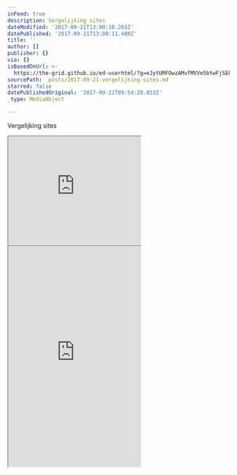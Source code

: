 ```yaml
---
inFeed: true
description: Vergelijking sites
dateModified: '2017-09-21T13:00:10.265Z'
datePublished: '2017-09-21T13:00:11.480Z'
title: ''
author: []
publisher: {}
via: {}
isBasedOnUrl: >-
  https://the-grid.github.io/ed-userhtml/?g=eJytUMFOwzAMvfMVVe5btwFjSE0lxjSJOz_gpd7mNU2K4xb693isQ3DjgJRD7Pf83rOL5JhayWRo0RrBD8lP0MOla7LEzpo8r7BHH1vkNIX9njyBYMvxwNA0MMUuT7Fjh4pgyk_63jrkYeKVlmR6SqYs8otkWXgKdcborUkyKP-IqEY__F1KJjsy7v_kDF41KMzzL7Xpebgs_mepb-kDBmTwvxfJboqK-sx5SMmaCigNLoanywxieI5BQH9ssgoEJg1WBC8baxar5Ww5G7up21FlzVi14Go4aGYKghxQpN-hKoYR99SQWDO_H2tNrTy1H8ZGT_huTYjcAPixF7lCtobx0HnglsnhiIATihrUR8W324fF7BprB4ncCNzePa426-tI1SMLpbOi3udK70RieNVDW7PGmk61RtZT6YHKT0bi2Y0
sourcePath: _posts/2017-09-21-vergelijking-sites.md
starred: false
datePublishedOriginal: '2017-09-21T09:54:20.853Z'
_type: MediaObject

---
```

Vergelijking sites

<iframe src="https://the-grid.github.io/ed-userhtml/?g=eJytUk2P0zAQvedXGN_bpAssCzSR2C0rcYLDXvY4tafJtI4d7Em2EeK_M01SBDcOWJbseW_mzYdm-2r39eHp-dtn1XDrqmy7PPtgxyoTE8GKmc-vpUH9yJScFs6rF7LcfFCbt0XRnT9OcINUNyzYBAmQ_ZTgxKNDUUkmUseKxw5LzXjm_AgDzKhWKZpS57nFAV3oMKY1HA7kCBi7GOoIbQtr7PMU-mhQGEz5Ue73HuO4cuKWeH1MupKEk2S1deRPKqIr9VRCahAl0R_5TUpaNREP_5QZnGiQ38wNrS_B1X9q6rd0jR4juL8bUdn2MnrjIKVSW6A0muA_zTGI_iF4BvlFrSwwrFq0BF92pb65uy1uiwVN_Z5sqRerA3OCWmomzxg9Mg97FEW_8I5a4lJvrtFStfhJ-nEBBsKXUvsQWwC3YCFajKWOWPcOYhfJ4MKAYQpSqAvCPz6-uymuwntIZBbi9Zv3d7v7a4gdMDKli6LM5-reMwf_JIMu9T2e6HiSkmVUMqDLos6LKws77fEvRyr84Q" height="244" style=""></iframe>

<iframe src="https://the-grid.github.io/ed-userhtml/?g=eJytUMFOwzAMvfMVVe5btwFjSE0lxjSJOz_gpd7mNU2K4xb693isQ3DjgJRD7Pf83rOL5JhayWRo0RrBD8lP0MOla7LEzpo8r7BHH1vkNIX9njyBYMvxwNA0MMUuT7Fjh4pgyk_63jrkYeKVlmR6SqYs8otkWXgKdcborUkyKP-IqEY__F1KJjsy7v_kDF41KMzzL7Xpebgs_mepb-kDBmTwvxfJboqK-sx5SMmaCigNLoanywxieI5BQH9ssgoEJg1WBC8baxar5Ww5G7up21FlzVi14Go4aGYKghxQpN-hKoYR99SQWDO_H2tNrTy1H8ZGT_huTYjcAPixF7lCtobx0HnglsnhiIATihrUR8W324fF7BprB4ncCNzePa426-tI1SMLpbOi3udK70RieNVDW7PGmk61RtZT6YHKT0bi2Y0" height="500" style=""></iframe>